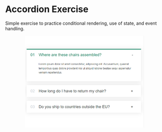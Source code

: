 # Accordion Exercise

Simple exercise to practice conditional rendering, use of state, and event handling.

<p align="center">
  <img width="75%" src="readme.png" alt="App">
</p>
